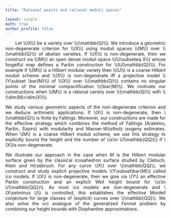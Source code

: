 ```yaml
---
title: "Rational points and rational moduli spaces"

layout: single
math: true
author_profile: false
---
```

<div style="text-align: justify !important; text-justify: inter-word;" markdown="1">
&nbsp;&nbsp;&nbsp;&nbsp;&nbsp;&nbsp; Let \\(X\\) be a variety over \\(\mathbb{Q}\\). We introduce a geometric non-degenerate criterion for \\(X\\) using moduli spaces \\(M\\) over \\(\mathbb{Q}\\) of abelian varieties. If \\(X\\) is non-degenerate, then we construct via \\(M\\) an open dense moduli space \\(U\subseteq X\\) whose forgetful map defines a Paršin construction for \\(U(\mathbb{Q})\\). For example if \\(M\\) is a Hilbert modular variety then \\(U\\) is a coarse Hilbert moduli scheme and \\(X\\) is non-degenerate iff a projective model \\(Y\subset \bar{M}\\) of \\(X\\) over \\(\mathbb{Q}\\) contains no singular points of the minimal compactification \\(\bar{M}\\). We motivate our constructions when \\(M\\) is a rational variety over \\(\mathbb{Q}\\) with \\(\dim(M)>\dim(X)\\).

We study various geometric aspects of the non-degenerate criterion and we deduce arithmetic applications: If \\(X\\) is non-degenerate, then \\(\mathbb{Q}\\) is finite by Faltings. Moreover, our constructions are made for the effective strategy which combines the method of Faltings (Arakelov, Par&scaron;in, Szpiro) with modularity and Masser-W&uuml;stholz isogeny estimates. When \\(M\\) is a coarse Hilbert moduli scheme, we use this strategy to explicitly bound the height and the number of \\(x\in U(\mathbb{QQ})\\) if \\(X\\)is non-degenerate. 


We illustrate our approach in the case when $M$ is the Hilbert modular surface given by the classical icosahedron surface studied by Clebsch, Klein and Hirzebruch. For any curve \\(X\\) over \\(\mathbb{QQ}\\), we construct and study explicit projective models \\(Y\subset\bar{M}\\) called ico models. If \\(X\\) is non-degenerate, then we give via \\(Y\\) an effective Par&scaron;in construction and an explicit Weil height bound for \\(x\in U(\mathbb{QQ})\\). As most ico models are non-degenerate and \\(X\setminus U\\) is controlled, this establishes the effective Mordell conjecture for large classes of (explicit) curves over \\(\mathbb{QQ}\\). We also solve the ico analogue of the generalized Fermat problem by combining our height bounds with Diophantine approximations.

